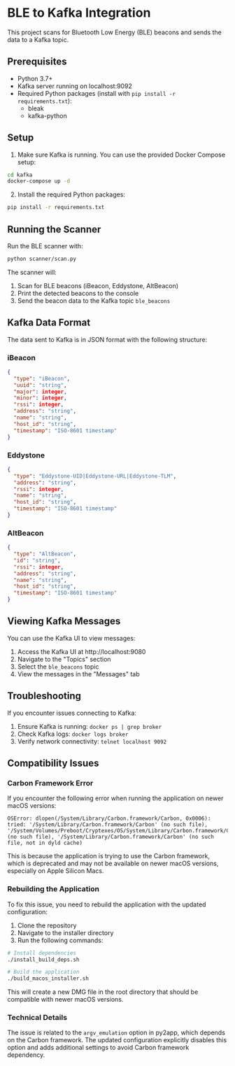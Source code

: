 # BLE to Kafka Integration

This project scans for Bluetooth Low Energy (BLE) beacons and sends the data to a Kafka topic.

## Prerequisites

- Python 3.7+
- Kafka server running on localhost:9092
- Required Python packages (install with `pip install -r requirements.txt`):
  - bleak
  - kafka-python

## Setup

1. Make sure Kafka is running. You can use the provided Docker Compose setup:

```bash
cd kafka
docker-compose up -d
```

2. Install the required Python packages:

```bash
pip install -r requirements.txt
```

## Running the Scanner

Run the BLE scanner with:

```bash
python scanner/scan.py
```

The scanner will:
1. Scan for BLE beacons (iBeacon, Eddystone, AltBeacon)
2. Print the detected beacons to the console
3. Send the beacon data to the Kafka topic `ble_beacons`

## Kafka Data Format

The data sent to Kafka is in JSON format with the following structure:

### iBeacon
```json
{
  "type": "iBeacon",
  "uuid": "string",
  "major": integer,
  "minor": integer,
  "rssi": integer,
  "address": "string",
  "name": "string",
  "host_id": "string",
  "timestamp": "ISO-8601 timestamp"
}
```

### Eddystone
```json
{
  "type": "Eddystone-UID|Eddystone-URL|Eddystone-TLM",
  "address": "string",
  "rssi": integer,
  "name": "string",
  "host_id": "string",
  "timestamp": "ISO-8601 timestamp"
}
```

### AltBeacon
```json
{
  "type": "AltBeacon",
  "id": "string",
  "rssi": integer,
  "address": "string",
  "name": "string",
  "host_id": "string",
  "timestamp": "ISO-8601 timestamp"
}
```

## Viewing Kafka Messages

You can use the Kafka UI to view messages:

1. Access the Kafka UI at http://localhost:9080
2. Navigate to the "Topics" section
3. Select the `ble_beacons` topic
4. View the messages in the "Messages" tab

## Troubleshooting

If you encounter issues connecting to Kafka:

1. Ensure Kafka is running: `docker ps | grep broker`
2. Check Kafka logs: `docker logs broker`
3. Verify network connectivity: `telnet localhost 9092`

## Compatibility Issues

### Carbon Framework Error

If you encounter the following error when running the application on newer macOS versions:

```
OSError: dlopen(/System/Library/Carbon.framework/Carbon, 0x0006): tried: '/System/Library/Carbon.framework/Carbon' (no such file), '/System/Volumes/Preboot/Cryptexes/OS/System/Library/Carbon.framework/Carbon' (no such file), '/System/Library/Carbon.framework/Carbon' (no such file, not in dyld cache)
```

This is because the application is trying to use the Carbon framework, which is deprecated and may not be available on newer macOS versions, especially on Apple Silicon Macs.

### Rebuilding the Application

To fix this issue, you need to rebuild the application with the updated configuration:

1. Clone the repository
2. Navigate to the installer directory
3. Run the following commands:

```bash
# Install dependencies
./install_build_deps.sh

# Build the application
./build_macos_installer.sh
```

This will create a new DMG file in the root directory that should be compatible with newer macOS versions.

### Technical Details

The issue is related to the `argv_emulation` option in py2app, which depends on the Carbon framework. The updated configuration explicitly disables this option and adds additional settings to avoid Carbon framework dependency. 